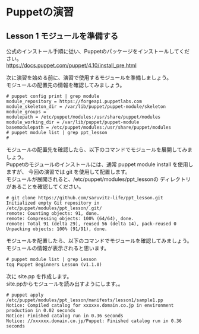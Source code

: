 # Puppetの演習
## Lesson 1 モジュールを準備する
公式のインストール手順に従い、Puppetのパッケージをインストールしてください。  
https://docs.puppet.com/puppet/4.10/install_pre.html

次に演習を始める前に、演習で使用するモジュールを準備しましょう。  
モジュールの配置先の情報を確認してみましょう。  
~~~~
# puppet config print | grep module
module_repository = https://forgeapi.puppetlabs.com
module_skeleton_dir = /var/lib/puppet/puppet-module/skeleton
module_groups =
modulepath = /etc/puppet/modules:/usr/share/puppet/modules
module_working_dir = /var/lib/puppet/puppet-module
basemodulepath = /etc/puppet/modules:/usr/share/puppet/modules
# puppet module list | grep ppt_lesson
#
~~~~
モジュールの配置先を確認したら、以下のコマンドでモジュールを展開してみましょう。  
Puppetのモジュールのインストールには、通常 puppet module install を使用しますが、
今回の演習では git を使用して配置します。  
モジュールが展開されると、/etc/puppet/modules/ppt_lessonの
ディレクトリがあることを確認してください。  
~~~~
# git clone https://github.com/saruvitz-life/ppt_lesson.git
Initialized empty Git repository in /etc/puppet/modules/ppt_lesson/.git/
remote: Counting objects: 91, done.
remote: Compressing objects: 100% (64/64), done.
remote: Total 91 (delta 29), reused 56 (delta 14), pack-reused 0
Unpacking objects: 100% (91/91), done.  

~~~~
モジュールを配置したら、以下のコマンドでモジュールを確認してみましょう。  
モジュールの情報が表示されると思います。  
~~~~
# puppet module list | grep Lesson
tqq Puppet Beginners Lesson (v1.1.0)
~~~~
次に site.pp を作成します。  
site.ppからモジュールを読み出すようにします。。  
~~~~
# puppet apply /etc/puppet/modules/ppt_lesson/manifests/lesson1/sample1.pp
Notice: Compiled catalog for xxxxxx.domain.co.jp in environment production in 0.02 seconds
Notice: Finished catalog run in 0.36 seconds
Notice: //xxxxxx.domain.co.jp/Puppet: Finished catalog run in 0.36 seconds  

~~~~
